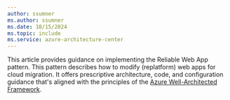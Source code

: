 ```yaml
---
author: ssumner
ms.author: ssumner
ms.date: 10/15/2024
ms.topic: include
ms.service: azure-architecture-center
---
```

This article provides guidance on implementing the Reliable Web App pattern. This pattern describes how to modify (replatform) web apps for cloud migration. It offers prescriptive architecture, code, and configuration guidance that's aligned with the principles of the [Azure Well-Architected Framework](/azure/well-architected/).